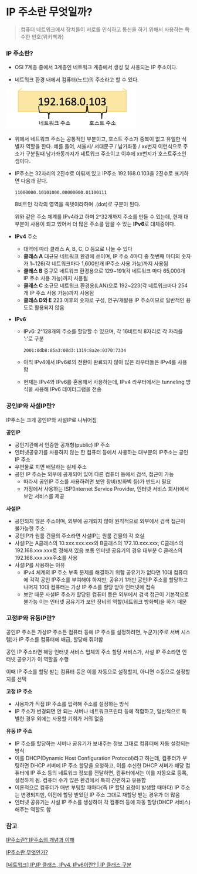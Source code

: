 # IP 주소란 무엇일까?

> 컴퓨터 네트워크에서 장치들이 서로를 인식하고 통신을 하기 위해서 사용하는 특수한 번호(위키백과)

### IP 주소란?

- OSI 7계층 중에서 3계층인 네트워크 계층에서 생성 및 사용되는 IP 주소이다.

- 네트워크 환경 내에서 컴퓨터(노드)의 주소라고 할 수 있다.

![image-20220820134835510](07_IP%EC%A3%BC%EC%86%8C.assets/image-20220820134835510.png)

- 위에서 네트워크 주소는 공통적인 부분이고, 호스트 주소가 중복이 없고 유일한 식별자 역할을 한다.
  예를 들어, 서울시/ 서대문구 / 남가좌동 / xx번지 이런식으로 주소가 구분될때 남가좌동까지가 네트워크 주소이고 이후에 xx번지가 호스트주소인 셈이다.

- IP주소는 32자리의 2진수로 이뤄져 있고 IP주소 192.168.0.103을 2진수로 표기하면 다음과 같다.

  ```
  11000000.10101000.00000000.01100111
  ```

  8비트인 각각의 영역을 옥텟이라하며  .(dot)로 구분이 된다.

  위와 같은 주소 체계를 IPv4라고 하며 2^32개까지 주소를 만들 수 있는데, 현재 대부분이 사용이 되고 있어서 더 많은 주소를 담을 수 있는 **IPv6**로 대체중이다.

- **IPv4** 주소

  - 대역에 따라 클래스 A, B, C, D 등으로 나눌 수 있다
  - **클래스 A**
    대규모 네트워크 환경에 쓰이며, IP 주소 4마디 중 첫번째 마디의 숫자가 1~126(각 네트워크마다 1,600만개 IP주소 사용 가능)까지 사용됨
  - **클래스 B**
    중규모 네트워크 환경용으로 129~191(각 네트워크 마다 65,000개 IP 주소 사용 가능)까지 사용됨
  - **클래스 C**
    소규모 네트워크 환경용(LAN)으로 192~223(각 네트워크마다 254개 IP 주소 사용 가능)까지 사용됨
  - **클래스 D와 E**
    223 이후의 숫자로 구성, 연구/개발용 IP 주소이므로 일반적인 용도로 활용되지 않음

- **IPv6**

  - IPv6: 2^128개의 주소를 할당할 수 있으며, 각 16비트씩 8자리로 각 자리를 ':'로 구분

    ```
    2001:0db8:85a3:08d3:1319:8a2e:0370:7334
    ```

  - 아직 IPv4에서 IPv6로의 전환이 완료되지 않아 많은 라우터들은 IPv4를 사용함

  - 현재는 IPv4와 IPv6를 혼용해서 사용하는데, IPv4 라우터에서는 tunneling 방식을 사용해 IPv6 데이터그램을 전송

### 공인IP와 사설IP란?

IP주소는 크게 공인IP와 사설IP로 나뉘어짐

**공인IP**

- 공인기관에서 인증한 공개형(public) IP 주소
- 인터넷공유기를 사용하지 않는 한 컴퓨터 등에서 사용하는 대부분의 IP주소는 공인 IP 주소
- 우편물로 치면 배달하는 실제 주소
- 공인 IP 주소는 외부에 공개되어 있어 다른 컴퓨터 등에서 검색, 접근이 가능
  - 따라서 공인IP 주소를 사용하려면 보안 장비(방화벽 등)가 반드시 필요
  - 가정에서 사용하는 ISP(Internet Service Provider, 인터넷 서비스 회사)에서 보안 서비스를 제공

**사설IP**

- 공인되지 않은 주소이며, 외부에 공개되지 않아 원칙적으로 외부에서 검색 접근이 불가능한 주소
- 공인IP가 원룸 건물의 주소라면 사설IP는 원룸 건물의 각 호실
- 사설IP는 A클래스의 10.xxx.xxx.xxx와 B클래스의 172.10.xxx.xxx, C클래스의 192.168.xxx.xxx로 정해져 있음
  보통 인터넷 공유기의 경우 대부분 C 클래스의 192.168.xxx.xxx주소를 사용
- 사설IP를 사용하는 이유
  - IPv4 체계의 IP 주소 부족 문제를 해결하기 위함
    공유기가 없다면 10대 컴퓨터에 각각 공인 IP주소를 부여해야 하지만, 공유기 1개만 공인IP 주소를 할당하고 나머지 10대 컴퓨터는 가상 IP 주소를 할당 받아 인터넷에 접속
  - 보안  때문
    사설IP 주소가 할당된 컴퓨터 등은 외부에서 검색 접근이 기본적으로 불가능
    이는 인터넷 공유기가 보안 장비의 역할(네트워크 방화벽)을 하기 때문



### 고정IP와 유동IP란?

공인IP 주소든 가상IP 주소든 컴퓨터 등에 IP 주소를 설정하려면, 누군가(주로 서버 시스템)가 IP 주소를 컴퓨터에 배급, 할당해 줘야함

공인 IP 주소라면 해당 인터넷 서비스 업체의 주소 할당 서비스가, 사설 IP 주소라면 인터넷 공유기가 이 역할을 수행

이때 IP 주소를 할당 받는 컴퓨터 등은 이를 자동으로 설정할지, 아니면 수동으로 설정할지를 선택

**고정 IP 주소**

- 사용자가 직접 IP 주소를 입력해 주소를 설정하는 방식
- IP 주소가 변경되면 안 되는 서버나 네트워크프린터 등에 적합하고, 일반적으로 특별한 경우 외에는 사용할 기회가 거의 없음

**유동 IP 주소**

- IP 주소를 할당하는 서버나 공유기가 보내주는 정보 그대로 컴퓨터에 자동 설정되는 방식
- 이를 DHCP(Dynamic Host Configuration Protocol)라고 하는데, 컴퓨터가 부팅하면 DHCP 서버에 IP 주소 할당을 요청하고, 이를 수신한 DHCP 서버가 해당 컴퓨터에 IP 주소 등의 네트워크 정보를 전달하면, 컴퓨터에서는 이를 자동으로 등록, 설정하게 됨. 컴퓨터 수가 많은 환경에서 특히 간편하고 유용함
- 이론적으로 컴퓨터가 매번 부팅할 때마다(즉 IP 할당 요청이 발생할 때마다) IP 주소는 변경되지만, 이전에 할당 받았던 IP 주소 그대로 재할당 받는 경우가 더 많음
- 인터넷 공유기는 사설 IP 주소를 생성하여 각 컴퓨터 등에 자동 할당(DHCP 서비스)해주는 역할도 함





### 참고

[IP주소란? IP주소의 개념과 이해](https://c0mp.tistory.com/927)

[IP주소란 무엇인가?](https://catsbi.oopy.io/15f97a5f-acc8-410e-afab-0b26adff89c5)

[[네트워크] IP,IP 클래스, IPv4, IPv6이란? | IP 클래스 구분](https://code-lab1.tistory.com/33)

